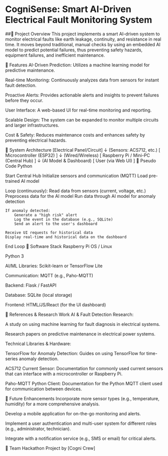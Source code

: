# CogniSense: Smart AI-Driven Electrical Fault Monitoring System

##🔹 Project Overview
This project implements a smart AI-driven system to monitor electrical faults like earth leakage, continuity, and resistance in real time. It moves beyond traditional, manual checks by using an embedded AI model to predict potential failures, thus preventing safety hazards, equipment failures, and inefficient maintenance.

🔹 Features
AI-Driven Prediction: Utilizes a machine learning model for predictive maintenance.

Real-time Monitoring: Continuously analyzes data from sensors for instant fault detection.

Proactive Alerts: Provides actionable alerts and insights to prevent failures before they occur.

User Interface: A web-based UI for real-time monitoring and reporting.

Scalable Design: The system can be expanded to monitor multiple circuits and larger infrastructures.

Cost & Safety: Reduces maintenance costs and enhances safety by preventing electrical hazards.

🔹 System Architecture
[Electrical Panel/Circuit]
        ↓ (Sensors: ACS712, etc.)
[ Microcontroller (ESP32) ]
        ↓ (Wired/Wireless)
[ Raspberry Pi / Mini-PC (Central Hub) ]
        ↓ (AI Model & Dashboard)
[ User (via Web UI) ]
🔹 Pseudo Code
Python

Start Central Hub
Initialize sensors and communication (MQTT)
Load pre-trained AI model

Loop (continuously):
    Read data from sensors (current, voltage, etc.)
    Preprocess data for the AI model
    Run data through AI model for anomaly detection
    
    If anomaly detected:
        Generate a "high risk" alert
        Log the event in the database (e.g., SQLite)
        Send an alert to the user's dashboard

    Receive UI requests for historical data
    Display real-time and historical data on the dashboard

End Loop
🔹 Software Stack
Raspberry Pi OS / Linux

Python 3

AI/ML Libraries: Scikit-learn or TensorFlow Lite

Communication: MQTT (e.g., Paho-MQTT)

Backend: Flask / FastAPI

Database: SQLite (local storage)

Frontend: HTML/JS/React (for the UI dashboard)

🔹 References & Research Work
AI & Fault Detection Research:

A study on using machine learning for fault diagnosis in electrical systems.

Research papers on predictive maintenance in electrical power systems.

Technical Libraries & Hardware:

TensorFlow for Anomaly Detection: Guides on using TensorFlow for time-series anomaly detection.

ACS712 Current Sensor: Documentation for commonly used current sensors that can interface with a microcontroller or Raspberry Pi.

Paho-MQTT Python Client: Documentation for the Python MQTT client used for communication between devices.

🔹 Future Enhancements
Incorporate more sensor types (e.g., temperature, humidity) for a more comprehensive analysis.

Develop a mobile application for on-the-go monitoring and alerts.

Implement a user authentication and multi-user system for different roles (e.g., administrator, technician).

Integrate with a notification service (e.g., SMS or email) for critical alerts.

🔹 Team
Hackathon Project by [Cogni Crew]
